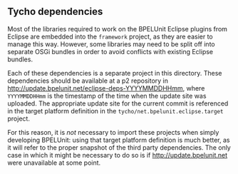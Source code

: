 Tycho dependencies
------------------

Most of the libraries required to work on the BPELUnit Eclipse plugins from Eclipse are embedded into the ``framework`` project, as they are easier to manage this way. However, some libraries may need to be split off into separate OSGi bundles in order to avoid conflicts with existing Eclipse bundles.

Each of these dependencies is a separate project in this directory. These dependencies should be available at a p2 repository in http://update.bpelunit.net/eclipse-deps-YYYYMMDDHHmm, where ``YYYYMMDDHHmm`` is the timestamp of the time when the update site was uploaded. The appropriate update site for the current commit is referenced in the target platform definition in the ``tycho/net.bpelunit.eclipse.target`` project.

For this reason, it is *not* necessary to import these projects when simply developing BPELUnit: using that target platform definition is much better, as it will refer to the proper snapshot of the third party dependencies. The only case in which it might be necessary to do so is if http://update.bpelunit.net were unavailable at some point.
